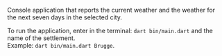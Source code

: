 Console application that reports the current weather and the weather for the next seven days in the selected city.

To run the application, enter in the terminal: `dart bin/main.dart` and the name of the settlement.<br />
Example: `dart bin/main.dart Brugge`.

